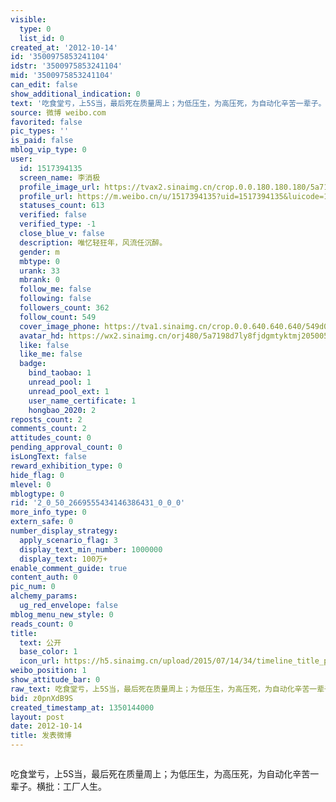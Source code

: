 ```yaml
---
visible:
  type: 0
  list_id: 0
created_at: '2012-10-14'
id: '3500975853241104'
idstr: '3500975853241104'
mid: '3500975853241104'
can_edit: false
show_additional_indication: 0
text: '吃食堂亏，上5S当，最后死在质量周上；为低压生，为高压死，为自动化辛苦一辈子。横批：工厂人生。 '
source: 微博 weibo.com
favorited: false
pic_types: ''
is_paid: false
mblog_vip_type: 0
user:
  id: 1517394135
  screen_name: 李消极
  profile_image_url: https://tvax2.sinaimg.cn/crop.0.0.180.180.180/5a7198d7ly8fjdgmtyktmj20500500so.jpg?KID=imgbed,tva&Expires=1606399789&ssig=qyk2ph%2BCeN
  profile_url: https://m.weibo.cn/u/1517394135?uid=1517394135&luicode=10000011&lfid=2304131517394135_-_WEIBO_SECOND_PROFILE_WEIBO
  statuses_count: 613
  verified: false
  verified_type: -1
  close_blue_v: false
  description: 唯忆轻狂年，风流任沉醉。
  gender: m
  mbtype: 0
  urank: 33
  mbrank: 0
  follow_me: false
  following: false
  followers_count: 362
  follow_count: 549
  cover_image_phone: https://tva1.sinaimg.cn/crop.0.0.640.640.640/549d0121tw1egm1kjly3jj20hs0hsq4f.jpg
  avatar_hd: https://wx2.sinaimg.cn/orj480/5a7198d7ly8fjdgmtyktmj20500500so.jpg
  like: false
  like_me: false
  badge:
    bind_taobao: 1
    unread_pool: 1
    unread_pool_ext: 1
    user_name_certificate: 1
    hongbao_2020: 2
reposts_count: 2
comments_count: 2
attitudes_count: 0
pending_approval_count: 0
isLongText: false
reward_exhibition_type: 0
hide_flag: 0
mlevel: 0
mblogtype: 0
rid: '2_0_50_2669555434146386431_0_0_0'
more_info_type: 0
extern_safe: 0
number_display_strategy:
  apply_scenario_flag: 3
  display_text_min_number: 1000000
  display_text: 100万+
enable_comment_guide: true
content_auth: 0
pic_num: 0
alchemy_params:
  ug_red_envelope: false
mblog_menu_new_style: 0
reads_count: 0
title:
  text: 公开
  base_color: 1
  icon_url: https://h5.sinaimg.cn/upload/2015/07/14/34/timeline_title_public_default.png
weibo_position: 1
show_attitude_bar: 0
raw_text: 吃食堂亏，上5S当，最后死在质量周上；为低压生，为高压死，为自动化辛苦一辈子。横批：工厂人生。 ​​​
bid: z0pnXdB9S
created_timestamp_at: 1350144000
layout: post
date: 2012-10-14
title: 发表微博
---
```


![]()

吃食堂亏，上5S当，最后死在质量周上；为低压生，为高压死，为自动化辛苦一辈子。横批：工厂人生。 

